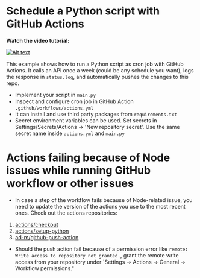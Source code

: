 # Schedule a Python script with GitHub Actions

**Watch the video tutorial:**

[![Alt text](https://img.youtube.com/vi/PaGp7Vi5gfM/hqdefault.jpg)](https://youtu.be/PaGp7Vi5gfM)

This example shows how to run a Python script as cron job with GitHub Actions. It calls an API once a week (could be any schedule you want), logs the response in `status.log`, and automatically pushes the changes to this repo.

- Implement your script in `main.py`
- Inspect and configure cron job in GitHub Action `.github/workflows/actions.yml`
- It can install and use third party packages from `requirements.txt`
- Secret environment variables can be used. Set secrets in Settings/Secrets/Actions -> 'New repository secret'. Use the same secret name inside `actions.yml` and `main.py`

# Actions failing because of Node issues while running GitHub workflow or other issues

- In case a step of the workflow fails because of Node-related issue, you need to update the version of the actions you use to the most recent ones. Check out the actions repositories:

1. [actions/checkout](https://github.com/actions/checkout)
2. [actions/setup-python](https://github.com/actions/setup-python)
3. [ad-m/github-push-action](https://github.com/ad-m/github-push-action)

- Should the push action fail because of a permission error like `remote: Write access to repository not granted.`, grant the remote write access from your repository under `Settings -> Actions -> General -> Workflow permissions."
